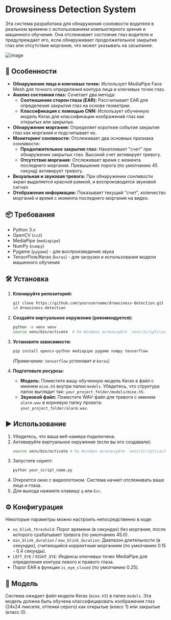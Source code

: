 # Drowsiness Detection System

Эта система разработана для обнаружения сонливости водителя в реальном времени с использованием компьютерного зрения и машинного обучения. Она отслеживает состояние глаз водителя и предупреждает его, если обнаруживает продолжительное закрытие глаз или отсутствие моргания, что может указывать на засыпание.

![image](https://github.com/user-attachments/assets/112ddad7-e14e-41f1-a446-4773707c3763)

## 🚀 Особенности

*   **Обнаружение лица и ключевых точек:** Использует MediaPipe Face Mesh для точного определения контура лица и ключевых точек глаз.
*   **Анализ состояния глаз:** Сочетает два метода:
    *   **Соотношение сторон глаза (EAR):** Рассчитывает EAR для определения закрытия глаз на основе геометрии.
    *   **Классификация с помощью CNN:** Использует обученную модель Keras для классификации изображений глаз как открытых или закрытых.
*   **Обнаружение моргания:** Определяет короткие события закрытия глаз как моргания и подсчитывает их.
*   **Мониторинг сонливости:** Отслеживает два основных признака сонливости:
    *   **Продолжительное закрытие глаз:** Накапливает "счет" при обнаружении закрытых глаз. Высокий счет активирует тревогу.
    *   **Отсутствие моргания:** Отслеживает время с момента последнего моргания. Превышение порога (по умолчанию 45 секунд) активирует тревогу.
*   **Визуальная и звуковая тревога:** При обнаружении сонливости экран выделяется красной рамкой, и воспроизводится звуковой сигнал.
*   **Отображение информации:** Показывает текущий "счет", количество морганий и время с момента последнего моргания на видео.

## 📦 Требования

*   Python 3.x
*   OpenCV (`cv2`)
*   MediaPipe (`mediapipe`)
*   NumPy (`numpy`)
*   Pygame (`pygame`) - для воспроизведения звука
*   TensorFlow/Keras (`keras`) - для загрузки и использования модели машинного обучения

## 🛠️ Установка

1.  **Клонируйте репозиторий:**
    ```bash
    git clone https://github.com/yourusername/drowsiness-detection.git
    cd drowsiness-detection
    ```

2.  **Создайте виртуальное окружение (рекомендуется):**
    ```bash
    python -m venv venv
    source venv/bin/activate  # На Windows используйте `venv\Scripts\activate`
    ```

3.  **Установите зависимости:**
    ```bash
    pip install opencv-python mediapipe pygame numpy tensorflow
    ```
    *(Примечание: `tensorflow` установит и `keras`)*

4.  **Подготовьте ресурсы:**
    *   **Модель:** Поместите вашу обученную модель Keras в файл с именем `mine.h5` внутри папки `models`. Убедитесь, что структура папок выглядит так: `your_project_folder/models/mine.h5`.
    *   **Звуковой файл:** Поместите WAV-файл для тревоги с именем `alarm.wav` в корневую папку проекта: `your_project_folder/alarm.wav`.

## ▶️ Использование

1.  Убедитесь, что ваша веб-камера подключена.
2.  Активируйте виртуальное окружение (если вы его создавали):
    ```bash
    source venv/bin/activate # На Windows используйте `venv\Scripts\activate`
    ```
3.  Запустите скрипт:
    ```bash
    python your_script_name.py
    ```
4.  Откроется окно с видеопотоком. Система начнет отслеживать ваше лицо и глаза.
5.  Для выхода нажмите клавишу `q` или `Esc`.

## ⚙️ Конфигурация


Некоторые параметры можно настроить непосредственно в коде:

*   `no_blink_threshold`: Порог времени (в секундах) без моргания, после которого срабатывает тревога (по умолчанию 45.0).
*   `min_blink_duration` / `max_blink_duration`: Диапазон длительности (в секундах), считающийся корректным морганием (по умолчанию 0.15 - 0.4 секунды).
*   `LEFT_EYE` / `RIGHT_EYE`: Индексы ключевых точек MediaPipe для определения контура левого и правого глаза.
*   Порог EAR в функции `is_eye_closed` (по умолчанию 0.25).

## 🧠 Модель

Система ожидает файл модели Keras (`mine.h5`) в папке `models`. Эта модель должна быть обучена классифицировать изображения глаз (24x24 пикселя, оттенки серого) как открытые (класс 1) или закрытые (класс 0).


